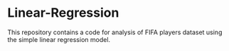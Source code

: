 # Linear-Regression
This repository contains a code for analysis of FIFA players dataset using the simple linear regression model.
